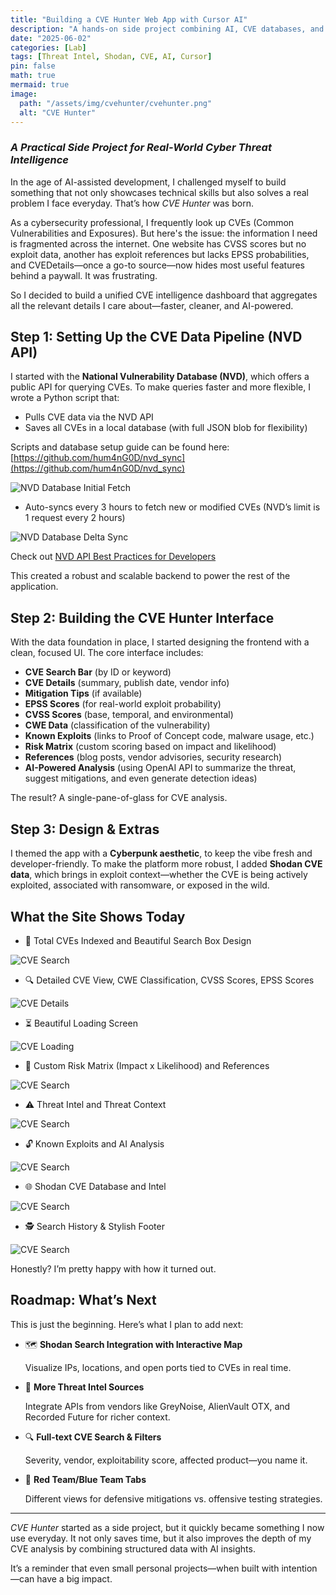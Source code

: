 ```yaml
---
title: "Building a CVE Hunter Web App with Cursor AI"
description: "A hands-on side project combining AI, CVE databases, and real-time threat intel to simplify vulnerability analysis for cybersecurity professionals."
date: "2025-06-02"
categories: [Lab]
tags: [Threat Intel, Shodan, CVE, AI, Cursor]
pin: false
math: true
mermaid: true
image:
  path: "/assets/img/cvehunter/cvehunter.png"
  alt: "CVE Hunter"
---
```


### *A Practical Side Project for Real-World Cyber Threat Intelligence*

In the age of AI-assisted development, I challenged myself to build something that not only showcases technical skills but also solves a real problem I face everyday. That’s how *CVE Hunter* was born.

As a cybersecurity professional, I frequently look up CVEs (Common Vulnerabilities and Exposures). But here's the issue: the information I need is fragmented across the internet. One website has CVSS scores but no exploit data, another has exploit references but lacks EPSS probabilities, and CVEDetails—once a go-to source—now hides most useful features behind a paywall. It was frustrating.

So I decided to build a unified CVE intelligence dashboard that aggregates all the relevant details I care about—faster, cleaner, and AI-powered.



## **Step 1: Setting Up the CVE Data Pipeline (NVD API)**

I started with the **National Vulnerability Database (NVD)**, which offers a public API for querying CVEs. To make queries faster and more flexible, I wrote a Python script that:

- Pulls CVE data via the NVD API
- Saves all CVEs in a local database (with full JSON blob for flexibility)

Scripts and database setup guide can be found here: [https://github.com/hum4nG0D/nvd_sync](https://github.com/hum4nG0D/nvd_sync)

![NVD Database Initial Fetch](/assets/img/cvehunter/nvd_fetch.png)

- Auto-syncs every 3 hours to fetch new or modified CVEs (NVD’s limit is 1 request every 2 hours)

![NVD Database Delta Sync](/assets/img/cvehunter/deltasync.png)

Check out [NVD API Best Practices for Developers](https://nvd.nist.gov/developers/start-here "NVD API")

This created a robust and scalable backend to power the rest of the application.



## **Step 2: Building the CVE Hunter Interface**

With the data foundation in place, I started designing the frontend with a clean, focused UI. The core interface includes:

- **CVE Search Bar** (by ID or keyword)
- **CVE Details** (summary, publish date, vendor info)
- **Mitigation Tips** (if available)
- **EPSS Scores** (for real-world exploit probability)
- **CVSS Scores** (base, temporal, and environmental)
- **CWE Data** (classification of the vulnerability)
- **Known Exploits** (links to Proof of Concept code, malware usage, etc.)
- **Risk Matrix** (custom scoring based on impact and likelihood)
- **References** (blog posts, vendor advisories, security research)
- **AI-Powered Analysis** (using OpenAI API to summarize the threat, suggest mitigations, and even generate detection ideas)

The result? A single-pane-of-glass for CVE analysis.



## **Step 3: Design & Extras**

I themed the app with a **Cyberpunk aesthetic**, to keep the vibe fresh and developer-friendly. To make the platform more robust, I added **Shodan CVE data**, which brings in exploit context—whether the CVE is being actively exploited, associated with ransomware, or exposed in the wild.



## **What the Site Shows Today**

- 🔢 Total CVEs Indexed and Beautiful Search Box Design

![CVE Search](/assets/img/cvehunter/search.png)

- 🔍 Detailed CVE View, CWE Classification, CVSS Scores, EPSS Scores

![CVE Details](/assets/img/cvehunter/cvedetails.png)

- ⏳ Beautiful Loading Screen

![CVE Loading](/assets/img/cvehunter/loading.png)

- 🧮 Custom Risk Matrix (Impact x Likelihood) and References

![CVE Search](/assets/img/cvehunter/riskmatrix.png)

- ⚠️ Threat Intel and Threat Context

![CVE Search](/assets/img/cvehunter/threatintel.png)

- 🔓 Known Exploits and AI Analysis

![CVE Search](/assets/img/cvehunter/ai.png)

- 🌐 Shodan CVE Database and Intel

![CVE Search](/assets/img/cvehunter/shodan.png)

- 🕵️ Search History & Stylish Footer

![CVE Search](/assets/img/cvehunter/footer.png)

Honestly? I’m pretty happy with how it turned out.



## **Roadmap: What’s Next**

This is just the beginning. Here’s what I plan to add next:

- 🗺️ **Shodan Search Integration with Interactive Map**
  
    Visualize IPs, locations, and open ports tied to CVEs in real time.
    
- 🔗 **More Threat Intel Sources**
  
    Integrate APIs from vendors like GreyNoise, AlienVault OTX, and Recorded Future for richer context.
    
- 🔍 **Full-text CVE Search & Filters**
  
    Severity, vendor, exploitability score, affected product—you name it.
    
- 🔐 **Red Team/Blue Team Tabs**
  
    Different views for defensive mitigations vs. offensive testing strategies.
    

---

*CVE Hunter* started as a side project, but it quickly became something I now use everyday. It not only saves time, but it also improves the depth of my CVE analysis by combining structured data with AI insights.

It’s a reminder that even small personal projects—when built with intention—can have a big impact.
